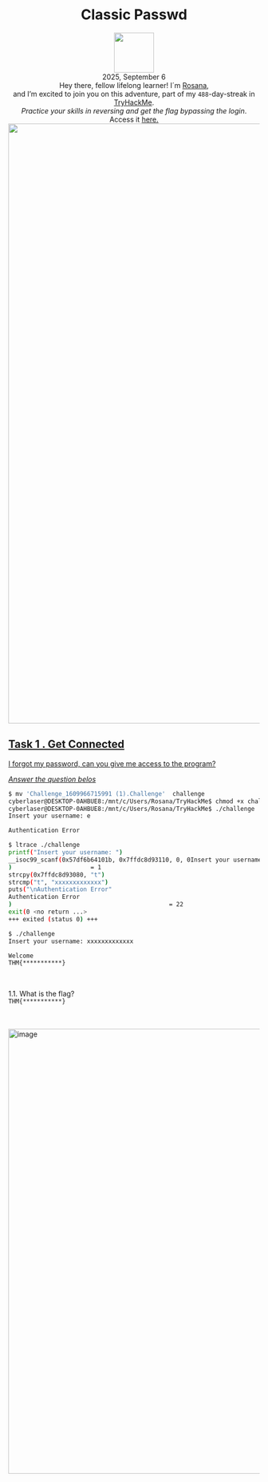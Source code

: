 <h1 align="center">Classic Passwd</h1>
<p align="center"><img width="80px" src="https://github.com/user-attachments/assets/8b7b3986-9a26-40dc-95de-8adb373b7f0c"><br>
2025, September 6<br> Hey there, fellow lifelong learner! I´m <a href="https://www.linkedin.com/in/rosanafssantos/">Rosana</a>,<br>
and I’m excited to join you on this adventure, part of my <code>488</code>-day-streak in<a href="https://tryhackme.com"> TryHackMe</a>.<br>
<em>Practice your skills in reversing and get the flag bypassing the login</em>.<br>
Access it <a href="https://tryhackme.com/room/classicpasswd"</a>here.<br>
<img width="1200px" src="https://github.com/user-attachments/assets/5310755f-3c9c-4ace-971b-c87f6e26034e"></p>


<h2>Task 1 . Get Connected</h2>
<p>I forgot my password, can you give me access to the program?</p>

<p><em>Answer the question belos</em></p>

```bash
$ mv 'Challenge_1609966715991 (1).Challenge'  challenge
cyberlaser@DESKTOP-0AHBUE8:/mnt/c/Users/Rosana/TryHackMe$ chmod +x challenge
cyberlaser@DESKTOP-0AHBUE8:/mnt/c/Users/Rosana/TryHackMe$ ./challenge
Insert your username: e

Authentication Error
```

```bash
$ ltrace ./challenge
printf("Insert your username: ")                                          = 22
__isoc99_scanf(0x57df6b64101b, 0x7ffdc8d93110, 0, 0Insert your username: t
)                      = 1
strcpy(0x7ffdc8d93080, "t")                                               = 0x7ffdc8d93080
strcmp("t", "xxxxxxxxxxxxx")                                              = 51
puts("\nAuthentication Error"
Authentication Error
)                                            = 22
exit(0 <no return ...>
+++ exited (status 0) +++
```


```bash
$ ./challenge
Insert your username: xxxxxxxxxxxxx

Welcome
THM{***********}
```

<br>
<p>1.1. What is the flag?<br>
<code>THM{***********}</code></p>

<br>
<br>

<img width="1898" height="890" alt="image" src="https://github.com/user-attachments/assets/439b3da2-90b6-4879-9682-0b2283d5f38f" />
